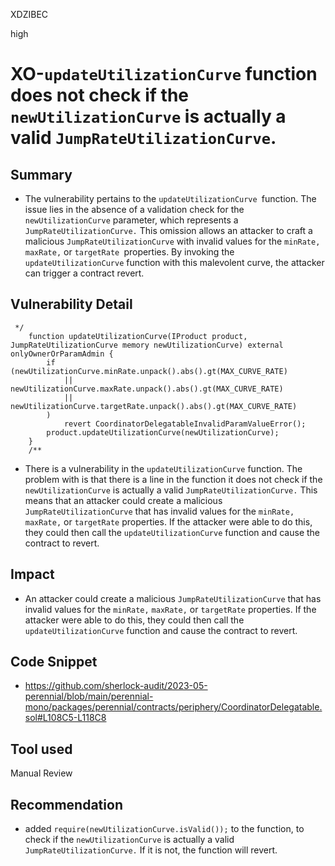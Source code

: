 XDZIBEC

high

# XO-`updateUtilizationCurve` function does not check if the `newUtilizationCurve` is actually a valid `JumpRateUtilizationCurve`.

## Summary
- The vulnerability pertains to the `updateUtilizationCurve `function. The issue lies in the absence of a validation check for the `newUtilizationCurve` parameter, which represents a `JumpRateUtilizationCurve.` This omission allows an attacker to craft a malicious `JumpRateUtilizationCurve` with invalid values for the `minRate,` `maxRate,` or `targetRate `properties. By invoking the `updateUtilizationCurve` function with this malevolent curve, the attacker can trigger a contract revert.
## Vulnerability Detail
```solidity 
 */
    function updateUtilizationCurve(IProduct product, JumpRateUtilizationCurve memory newUtilizationCurve) external onlyOwnerOrParamAdmin {
        if (newUtilizationCurve.minRate.unpack().abs().gt(MAX_CURVE_RATE)
            || newUtilizationCurve.maxRate.unpack().abs().gt(MAX_CURVE_RATE)
            || newUtilizationCurve.targetRate.unpack().abs().gt(MAX_CURVE_RATE)
        )
            revert CoordinatorDelegatableInvalidParamValueError();
        product.updateUtilizationCurve(newUtilizationCurve);
    }
    /**
```
- There is a vulnerability  in the `updateUtilizationCurve` function. The problem with is that there is a line in the function it does not check if the `newUtilizationCurve` is actually a valid `JumpRateUtilizationCurve.` This means that an attacker could create a malicious `JumpRateUtilizationCurve` that has invalid values for the `minRate,` `maxRate,` or `targetRate` properties. If the attacker were able to do this, they could then call the `updateUtilizationCurve` function and cause the contract to revert.
## Impact
- An attacker could create a malicious `JumpRateUtilizationCurve` that has invalid values for the `minRate,` `maxRate,` or `targetRate` properties. If the attacker were able to do this, they could then call the `updateUtilizationCurve` function and cause the contract to revert.
## Code Snippet
- https://github.com/sherlock-audit/2023-05-perennial/blob/main/perennial-mono/packages/perennial/contracts/periphery/CoordinatorDelegatable.sol#L108C5-L118C8
## Tool used

Manual Review

## Recommendation
-  added `require(newUtilizationCurve.isValid());` to the function, to check if the `newUtilizationCurve` is actually a valid `JumpRateUtilizationCurve.` If it is not, the function will revert.
